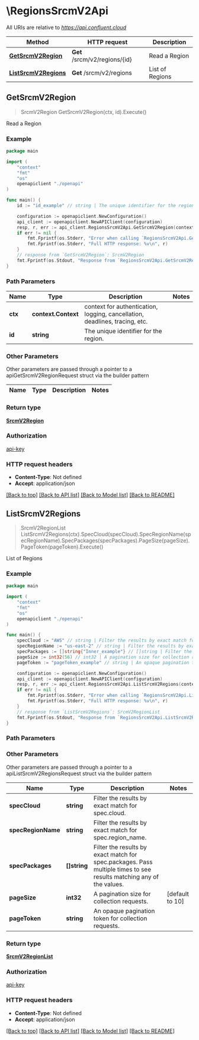# \RegionsSrcmV2Api

All URIs are relative to *https://api.confluent.cloud*

Method | HTTP request | Description
------------- | ------------- | -------------
[**GetSrcmV2Region**](RegionsSrcmV2Api.md#GetSrcmV2Region) | **Get** /srcm/v2/regions/{id} | Read a Region
[**ListSrcmV2Regions**](RegionsSrcmV2Api.md#ListSrcmV2Regions) | **Get** /srcm/v2/regions | List of Regions



## GetSrcmV2Region

> SrcmV2Region GetSrcmV2Region(ctx, id).Execute()

Read a Region



### Example

```go
package main

import (
    "context"
    "fmt"
    "os"
    openapiclient "./openapi"
)

func main() {
    id := "id_example" // string | The unique identifier for the region.

    configuration := openapiclient.NewConfiguration()
    api_client := openapiclient.NewAPIClient(configuration)
    resp, r, err := api_client.RegionsSrcmV2Api.GetSrcmV2Region(context.Background(), id).Execute()
    if err != nil {
        fmt.Fprintf(os.Stderr, "Error when calling `RegionsSrcmV2Api.GetSrcmV2Region``: %v\n", err)
        fmt.Fprintf(os.Stderr, "Full HTTP response: %v\n", r)
    }
    // response from `GetSrcmV2Region`: SrcmV2Region
    fmt.Fprintf(os.Stdout, "Response from `RegionsSrcmV2Api.GetSrcmV2Region`: %v\n", resp)
}
```

### Path Parameters


Name | Type | Description  | Notes
------------- | ------------- | ------------- | -------------
**ctx** | **context.Context** | context for authentication, logging, cancellation, deadlines, tracing, etc.
**id** | **string** | The unique identifier for the region. | 

### Other Parameters

Other parameters are passed through a pointer to a apiGetSrcmV2RegionRequest struct via the builder pattern


Name | Type | Description  | Notes
------------- | ------------- | ------------- | -------------


### Return type

[**SrcmV2Region**](srcm.v2.Region.md)

### Authorization

[api-key](../README.md#api-key)

### HTTP request headers

- **Content-Type**: Not defined
- **Accept**: application/json

[[Back to top]](#) [[Back to API list]](../README.md#documentation-for-api-endpoints)
[[Back to Model list]](../README.md#documentation-for-models)
[[Back to README]](../README.md)


## ListSrcmV2Regions

> SrcmV2RegionList ListSrcmV2Regions(ctx).SpecCloud(specCloud).SpecRegionName(specRegionName).SpecPackages(specPackages).PageSize(pageSize).PageToken(pageToken).Execute()

List of Regions



### Example

```go
package main

import (
    "context"
    "fmt"
    "os"
    openapiclient "./openapi"
)

func main() {
    specCloud := "AWS" // string | Filter the results by exact match for spec.cloud. (optional)
    specRegionName := "us-east-2" // string | Filter the results by exact match for spec.region_name. (optional)
    specPackages := []string{"Inner_example"} // []string | Filter the results by exact match for spec.packages. Pass multiple times to see results matching any of the values. (optional)
    pageSize := int32(56) // int32 | A pagination size for collection requests. (optional) (default to 10)
    pageToken := "pageToken_example" // string | An opaque pagination token for collection requests. (optional)

    configuration := openapiclient.NewConfiguration()
    api_client := openapiclient.NewAPIClient(configuration)
    resp, r, err := api_client.RegionsSrcmV2Api.ListSrcmV2Regions(context.Background()).SpecCloud(specCloud).SpecRegionName(specRegionName).SpecPackages(specPackages).PageSize(pageSize).PageToken(pageToken).Execute()
    if err != nil {
        fmt.Fprintf(os.Stderr, "Error when calling `RegionsSrcmV2Api.ListSrcmV2Regions``: %v\n", err)
        fmt.Fprintf(os.Stderr, "Full HTTP response: %v\n", r)
    }
    // response from `ListSrcmV2Regions`: SrcmV2RegionList
    fmt.Fprintf(os.Stdout, "Response from `RegionsSrcmV2Api.ListSrcmV2Regions`: %v\n", resp)
}
```

### Path Parameters



### Other Parameters

Other parameters are passed through a pointer to a apiListSrcmV2RegionsRequest struct via the builder pattern


Name | Type | Description  | Notes
------------- | ------------- | ------------- | -------------
 **specCloud** | **string** | Filter the results by exact match for spec.cloud. | 
 **specRegionName** | **string** | Filter the results by exact match for spec.region_name. | 
 **specPackages** | **[]string** | Filter the results by exact match for spec.packages. Pass multiple times to see results matching any of the values. | 
 **pageSize** | **int32** | A pagination size for collection requests. | [default to 10]
 **pageToken** | **string** | An opaque pagination token for collection requests. | 

### Return type

[**SrcmV2RegionList**](srcm.v2.RegionList.md)

### Authorization

[api-key](../README.md#api-key)

### HTTP request headers

- **Content-Type**: Not defined
- **Accept**: application/json

[[Back to top]](#) [[Back to API list]](../README.md#documentation-for-api-endpoints)
[[Back to Model list]](../README.md#documentation-for-models)
[[Back to README]](../README.md)

